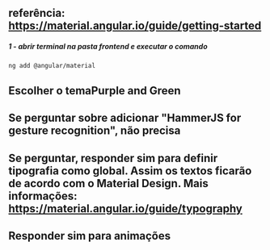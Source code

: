 ## referência: https://material.angular.io/guide/getting-started

##### 1 - abrir terminal na pasta frontend e executar o comando
    ng add @angular/material

## Escolher o temaPurple and Green 
## Se perguntar sobre adicionar "HammerJS for gesture recognition", não precisa

## Se perguntar, responder sim para definir tipografia como global. Assim os textos ficarão de acordo com o Material Design. Mais informações: https://material.angular.io/guide/typography

## Responder sim para animações